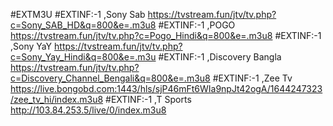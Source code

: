#EXTM3U
#EXTINF:-1 ,Sony Sab
https://tvstream.fun/jtv/tv.php?c=Sony_SAB_HD&q=800&e=.m3u8
#EXTINF:-1 ,POGO
https://tvstream.fun/jtv/tv.php?c=Pogo_Hindi&q=800&e=.m3u8
#EXTINF:-1 ,Sony YaY
https://tvstream.fun/jtv/tv.php?c=Sony_Yay_Hindi&q=800&e=.m3u
#EXTINF:-1 ,Discovery Bangla
https://tvstream.fun/jtv/tv.php?c=Discovery_Channel_Bengali&q=800&e=.m3u8
#EXTINF:-1 ,Zee Tv
https://live.bongobd.com:1443/hls/sjP46mFt6WIa9npJt42ogA/1644247323/zee_tv_hi/index.m3u8
#EXTINF:-1 ,T Sports
http://103.84.253.5/live/0/index.m3u8
